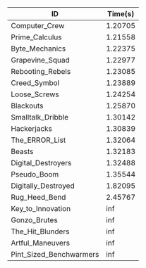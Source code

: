 |ID|Time(s)|
|-|-|
|Computer_Crew|1.20705|
|Prime_Calculus|1.21558|
|Byte_Mechanics|1.22375|
|Grapevine_Squad|1.22977|
|Rebooting_Rebels|1.23085|
|Creed_Symbol|1.23889|
|Loose_Screws|1.24254|
|Blackouts|1.25870|
|Smalltalk_Dribble|1.30142|
|Hackerjacks|1.30839|
|The_ERROR_List|1.32064|
|Beasts|1.32183|
|Digital_Destroyers|1.32488|
|Pseudo_Boom|1.35544|
|Digitally_Destroyed|1.82095|
|Rug_Heed_Bend|2.45767|
|Key_to_Innovation|inf|
|Gonzo_Brutes|inf|
|The_Hit_Blunders|inf|
|Artful_Maneuvers|inf|
|Pint_Sized_Benchwarmers|inf|
